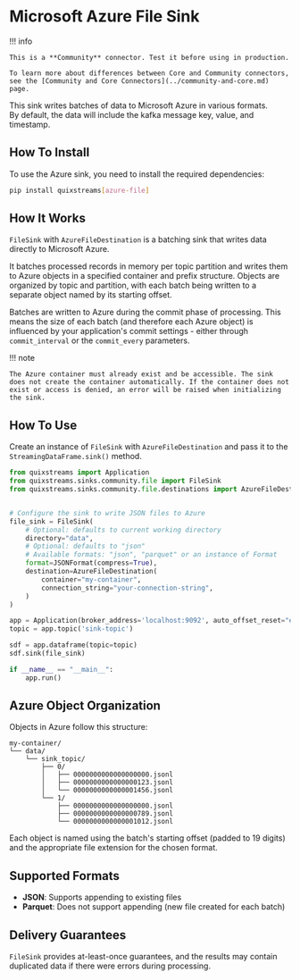 # Microsoft Azure File Sink

!!! info

    This is a **Community** connector. Test it before using in production.

    To learn more about differences between Core and Community connectors, see the [Community and Core Connectors](../community-and-core.md) page.

This sink writes batches of data to Microsoft Azure in various formats.  
By default, the data will include the kafka message key, value, and timestamp.  

## How To Install

To use the Azure sink, you need to install the required dependencies:

```bash
pip install quixstreams[azure-file]
```

## How It Works

`FileSink` with `AzureFileDestination` is a batching sink that writes data directly to Microsoft Azure.  

It batches processed records in memory per topic partition and writes them to Azure objects in a specified container and prefix structure. Objects are organized by topic and partition, with each batch being written to a separate object named by its starting offset.

Batches are written to Azure during the commit phase of processing. This means the size of each batch (and therefore each Azure object) is influenced by your application's commit settings - either through `commit_interval` or the `commit_every` parameters.

!!! note

    The Azure container must already exist and be accessible. The sink does not create the container automatically. If the container does not exist or access is denied, an error will be raised when initializing the sink.

## How To Use

Create an instance of `FileSink` with `AzureFileDestination` and pass it to the `StreamingDataFrame.sink()` method.

```python
from quixstreams import Application
from quixstreams.sinks.community.file import FileSink
from quixstreams.sinks.community.file.destinations import AzureFileDestination


# Configure the sink to write JSON files to Azure
file_sink = FileSink(
    # Optional: defaults to current working directory
    directory="data",
    # Optional: defaults to "json"
    # Available formats: "json", "parquet" or an instance of Format
    format=JSONFormat(compress=True),
    destination=AzureFileDestination(
        container="my-container",
        connection_string="your-connection-string",
    )
)

app = Application(broker_address='localhost:9092', auto_offset_reset="earliest")
topic = app.topic('sink-topic')

sdf = app.dataframe(topic=topic)
sdf.sink(file_sink)

if __name__ == "__main__":
    app.run()
```

## Azure Object Organization

Objects in Azure follow this structure:
```
my-container/
└── data/
    └── sink_topic/
        ├── 0/
        │   ├── 0000000000000000000.jsonl
        │   ├── 0000000000000000123.jsonl
        │   └── 0000000000000001456.jsonl
        └── 1/
            ├── 0000000000000000000.jsonl
            ├── 0000000000000000789.jsonl
            └── 0000000000000001012.jsonl
```

Each object is named using the batch's starting offset (padded to 19 digits) and the appropriate file extension for the chosen format.

## Supported Formats

- **JSON**: Supports appending to existing files
- **Parquet**: Does not support appending (new file created for each batch)

## Delivery Guarantees

`FileSink` provides at-least-once guarantees, and the results may contain duplicated data if there were errors during processing.
